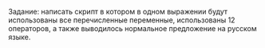 Задание: написать скрипт в котором в одном выражении будут использованы все перечисленные переменные, использованы 12 операторов, 
а также выводилось нормальное предложение на русском языке.
